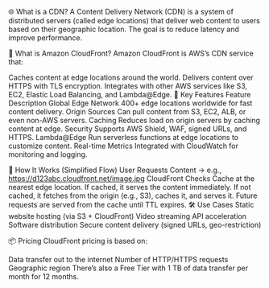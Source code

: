 🌐 What is a CDN?
A Content Delivery Network (CDN) is a system of distributed servers (called edge locations) that deliver web content to users based on their geographic location. The goal is to reduce latency and improve performance.

🚀 What is Amazon CloudFront?
Amazon CloudFront is AWS’s CDN service that:

Caches content at edge locations around the world.
Delivers content over HTTPS with TLS encryption.
Integrates with other AWS services like S3, EC2, Elastic Load Balancing, and Lambda@Edge.
🧩 Key Features
Feature	Description
Global Edge Network	400+ edge locations worldwide for fast content delivery.
Origin Sources	Can pull content from S3, EC2, ALB, or even non-AWS servers.
Caching	Reduces load on origin servers by caching content at edge.
Security	Supports AWS Shield, WAF, signed URLs, and HTTPS.
Lambda@Edge	Run serverless functions at edge locations to customize content.
Real-time Metrics	Integrated with CloudWatch for monitoring and logging.

🧪 How It Works (Simplified Flow)
User Requests Content → e.g., https://d123abc.cloudfront.net/image.jpg
CloudFront Checks Cache at the nearest edge location.
If cached, it serves the content immediately.
If not cached, it fetches from the origin (e.g., S3), caches it, and serves it.
Future requests are served from the cache until TTL expires.
🛠 Use Cases
Static website hosting (via S3 + CloudFront)
Video streaming
API acceleration
Software distribution
Secure content delivery (signed URLs, geo-restriction)

📦 Pricing
CloudFront pricing is based on:

Data transfer out to the internet
Number of HTTP/HTTPS requests
Geographic region
There’s also a Free Tier with 1 TB of data transfer per month for 12 months.

